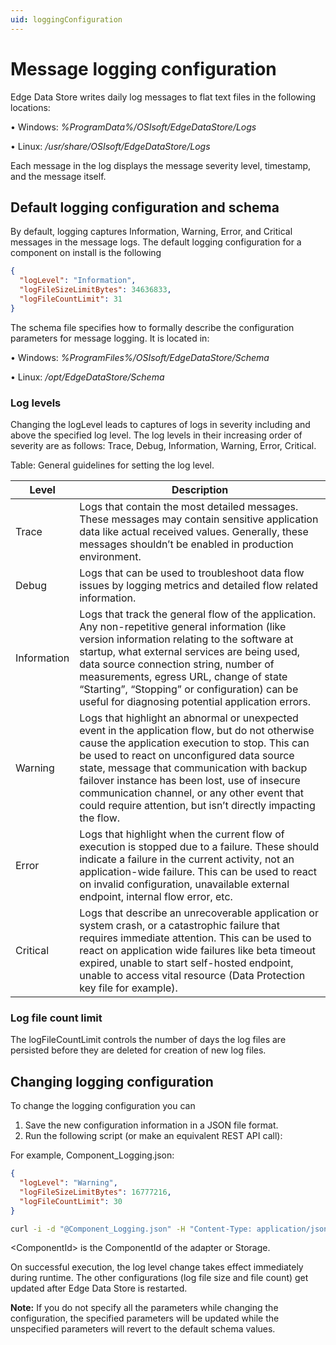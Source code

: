 ```yaml
---
uid: loggingConfiguration
---
```


# Message logging configuration
Edge Data Store writes daily log messages to flat text files in the following locations:

• Windows: *%ProgramData%/OSIsoft/EdgeDataStore/Logs*

• Linux: */usr/share/OSIsoft/EdgeDataStore/Logs*

Each message in the log displays the message severity level, timestamp, and the message itself.

## Default logging configuration and schema
By default, logging captures Information, Warning, Error, and Critical messages in the message logs.
The default logging configuration for a component on install is the following
```json
{
  "logLevel": "Information",
  "logFileSizeLimitBytes": 34636833,
  "logFileCountLimit": 31   
}
```

The schema file specifies how to formally describe the configuration parameters for message logging. 
It is located in:

• Windows: *%ProgramFiles%/OSIsoft/EdgeDataStore/Schema*

• Linux: */opt/EdgeDataStore/Schema*

### Log levels
Changing the logLevel leads to captures of logs in severity including and above the specified log level. The log levels in their increasing order of severity are as follows: Trace, Debug, Information, Warning, Error, Critical.

Table: General guidelines for setting the log level.

| **Level**                | **Description**|      
|--------------------------|-----------|
|Trace         | Logs that contain the most detailed messages. These messages may contain sensitive application data like actual received values. Generally, these messages shouldn’t be enabled in production environment. |
| Debug | Logs that can be used to troubleshoot data flow issues by logging metrics and detailed flow related information. |
| Information | Logs that track the general flow of the application. Any non-repetitive general information (like version information relating to the software at startup, what external services are being used, data source connection string, number of measurements, egress URL, change of state “Starting”, “Stopping” or configuration) can be useful for diagnosing potential application errors.  |
| Warning | Logs that highlight an abnormal or unexpected event in the application flow, but do not otherwise cause the application execution to stop. This can be used to react on unconfigured data source state, message that communication with backup failover instance has been lost, use of insecure communication channel, or any other event that could require attention, but isn’t directly impacting the flow. |
| Error | Logs that highlight when the current flow of execution is stopped due to a failure. These should indicate a failure in the current activity, not an application-wide failure. This can be used to react on invalid configuration, unavailable external endpoint, internal flow error, etc.|
| Critical | Logs that describe an unrecoverable application or system crash, or a catastrophic failure that requires immediate attention. This can be used to react on application wide failures like beta timeout expired, unable to start self-hosted endpoint, unable to access vital resource (Data Protection key file for example). |

### Log file count limit
The logFileCountLimit controls the number of days the log files are persisted before they are deleted for creation of new log files. 

## Changing logging configuration
To change the logging configuration you can 

1. Save the new configuration information in a JSON file format.
2. Run the following script (or make an equivalent REST API call):

For example, Component_Logging.json:
```json
{
  "logLevel": "Warning",
  "logFileSizeLimitBytes": 16777216,
  "logFileCountLimit": 30   
}
```


```bash
curl -i -d "@Component_Logging.json" -H "Content-Type: application/json" -X PUT http://localhost:5590/api/v1/configuration/<ComponentId>/Logging
```

&lt;ComponentId&gt; is the ComponentId of the adapter or Storage.

On successful execution, the log level change takes effect immediately during runtime. The other configurations (log file size and file count) get updated after Edge Data Store is restarted. 

**Note:**  If you do not specify all the parameters while changing the configuration, the specified parameters will be updated while the unspecified parameters will revert to the default schema values.
